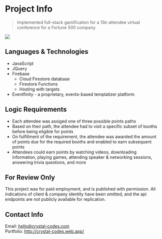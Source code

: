 # Project Info

> Implemented full-stack gamification for a 15k-attendee virtual conference for a Fortune 500 company


![](https://eventfinity-production-assets.s3.amazonaws.com/materials/986811/original/leaderboard.png)


## Languages & Technologies

* JavaScript
* JQuery
* Firebase 
    * Cloud Firestore database
    * Firestore Functions
    * Hosting with targets
* Eventfinity - a proprietary, events-based templatizer platform


## Logic Requirements

* Each attendee was assiged one of three possible points paths
* Based on their path, the attendee had to visit a specific subset of booths before being eligible for points
* On fulfillment of the requirement, the attendee was awarded the amount of points due for the required booths and enabled to earn subsequent points
* Attendees could earn points by watching videos, downloading information, playing games, attending speaker & networking sessions, answering trivia questions, and more 


## For Review Only

This project was for paid employment, and is published with permission. All indications of client & company identity have been omitted, and the api endpoints are not publicly available for replication.


## Contact Info

Email: hello@crystal-codes.com  
Portfolio: http://crystal-codes.web.app/
